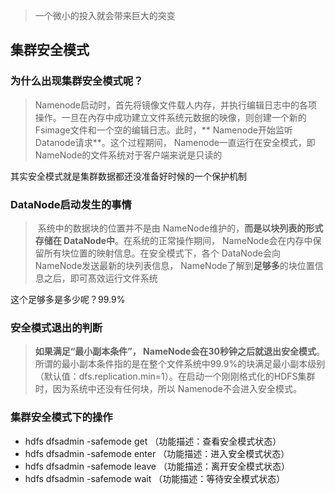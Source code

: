 > 一个微小的投入就会带来巨大的突变

## 集群安全模式

### 为什么出现集群安全模式呢？

>​	Namenode启动时，首先将镜像文件载人内存，并执行编辑日志中的各项操作。一旦在內存中成功建立文件系统元数据的映像，则创建一个新的Fsimage文件和一个空的编辑日志。此时，** Namenode开始监听Datanode请求**。这个过程期间， Namenode一直运行在安全模式，即NameNode的文件系统对于客户端来说是只读的

其实安全模式就是集群数据都还没准备好时候的一个保护机制



### DataNode启动发生的事情

>​	系统中的数据块的位置并不是由 NameNode维护的，**而是以块列表的形式存储在 DataNode中**。在系统的正常操作期间， NameNode会在内存中保留所有块位置的映射信息。在安全模式下，各个 DataNode会向NameNode发送最新的块列表信息， NameNode了解到**足够多**的块位置信息之后，即可髙效运行文件系统

这个足够多是多少呢？99.9%



### 安全模式退出的判断

>**如果满足“最小副本条件”， NameNode会在30秒钟之后就退出安全模式**。所谓的最小副本条件指的是在整个文件系统中99.9%的块满足最小副本级别（默认值：dfs.replication.min=1）。在启动一个刚刚格式化的HDFS集群时，因为系统中还没有任何块，所以 Namenode不会进入安全模式。



### 集群安全模式下的操作

- hdfs dfsadmin -safemode get		（功能描述：查看安全模式状态）
- hdfs dfsadmin -safemode enter  （功能描述：进入安全模式状态）
- hdfs dfsadmin -safemode leave	（功能描述：离开安全模式状态）
- hdfs dfsadmin -safemode wait	（功能描述：等待安全模式状态）

